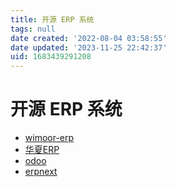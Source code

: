 ```yaml
---
title: 开源 ERP 系统
tags: null
date created: '2022-08-04 03:58:55'
date updated: '2023-11-25 22:42:37'
uid: 1683439291208
---
```


# 开源 ERP 系统

- [wimoor-erp](https://github.com/wimoor-erp/)
- [华夏ERP](https://github.com/jishenghua/jshERP)
- [odoo](https://github.com/odoo/odoo)
- [erpnext](https://github.com/frappe/erpnext)
